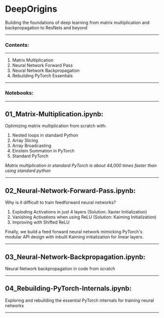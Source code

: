 # DeepOrigins
Building the foundations of deep learning from matrix multiplication and backpropagation to ResNets and beyond
___

### Contents:
---
1. Matrix Multiplication  
2. Neural Network Forward Pass
3. Neural Network Backpropagation
4. Rebuilding PyTorch Essentials
___

### Notebooks:
---

## 01_Matrix-Multiplication.ipynb:  
Optimizing matrix multiplication from scratch with:
1. Nested loops in standard Python
2. Array Slicing
3. Array Broadcasting
4. Einstein Summation in PyTorch
5. Standard PyTorch
   
*Matrix multiplication in standard PyTorch is about 44,000 times faster than using standard python*
___

## 02_Neural-Network-Forward-Pass.ipynb:  
Why is it difficult to train feedforward neural networks?
1. Exploding Activations in just 4 layers (Solution: Xavier Initialization)
2. Vanishing Activations when using ReLU (Solution: Kaiming Initialization)
3. Improving with Shifted ReLU

Finally, we build a feed forward neural network mimicking PyTorch's modular API design with inbuilt Kaiming initialization for linear layers.
___

## 03_Neural-Network-Backpropagation.ipynb:  
Neural Network backpropagation in code from scratch
___

## 04_Rebuilding-PyTorch-Internals.ipynb:
Exploring and rebuilding the essential PyTorch internals for training neural networks
___
